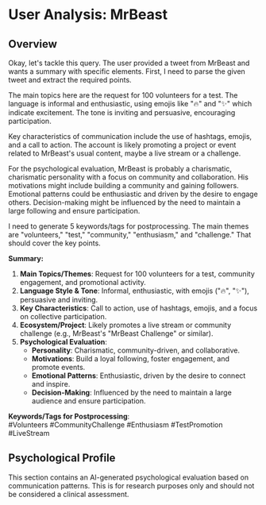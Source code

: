 # User Analysis: MrBeast

## Overview

<think>
Okay, let's tackle this query. The user provided a tweet from MrBeast and wants a summary with specific elements. First, I need to parse the given tweet and extract the required points.

The main topics here are the request for 100 volunteers for a test. The language is informal and enthusiastic, using emojis like "🔥" and "✨" which indicate excitement. The tone is inviting and persuasive, encouraging participation. 

Key characteristics of communication include the use of hashtags, emojis, and a call to action. The account is likely promoting a project or event related to MrBeast's usual content, maybe a live stream or a challenge. 

For the psychological evaluation, MrBeast is probably a charismatic, charismatic personality with a focus on community and collaboration. His motivations might include building a community and gaining followers. Emotional patterns could be enthusiastic and driven by the desire to engage others. Decision-making might be influenced by the need to maintain a large following and ensure participation.

I need to generate 5 keywords/tags for postprocessing. The main themes are "volunteers," "test," "community," "enthusiasm," and "challenge." That should cover the key points.
</think>

**Summary:**  
1. **Main Topics/Themes**: Request for 100 volunteers for a test, community engagement, and promotional activity.  
2. **Language Style & Tone**: Informal, enthusiastic, with emojis ("🔥", "✨"), persuasive and inviting.  
3. **Key Characteristics**: Call to action, use of hashtags, emojis, and a focus on collective participation.  
4. **Ecosystem/Project**: Likely promotes a live stream or community challenge (e.g., MrBeast's "MrBeast Challenge" or similar).  
5. **Psychological Evaluation**:  
   - **Personality**: Charismatic, community-driven, and collaborative.  
   - **Motivations**: Build a loyal following, foster engagement, and promote events.  
   - **Emotional Patterns**: Enthusiastic, driven by the desire to connect and inspire.  
   - **Decision-Making**: Influenced by the need to maintain a large audience and ensure participation.  

**Keywords/Tags for Postprocessing**:  
#Volunteers #CommunityChallenge #Enthusiasm #TestPromotion #LiveStream

## Psychological Profile

This section contains an AI-generated psychological evaluation based on communication patterns. This is for research purposes only and should not be considered a clinical assessment.